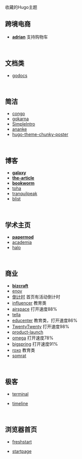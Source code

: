 收藏的Hugo主题
<br>

## 跨境电商
- [**adrian**](https://gethugothemes.com/products/adrian/) 支持购物车

<br>

## 文档类
- [godocs](https://demo.gethugothemes.com/godocs) 

<br>

## 简洁

- [congo](https://github.com/jpanther/congo)
- [gokarna](https://github.com/526avijitgupta/gokarna)
- [SimpleIntro](https://github.com/gangjun06/SimpleIntro)
- [ananke](https://github.com/theNewDynamic/gohugo-theme-ananke)
- [hugo-theme-chunky-poster](https://github.com/puresyntax71/hugo-theme-chunky-poster)


<br>

## 博客
- [**galaxy**](https://gethugothemes.com/products/galaxy) 
- [**the-article**](https://demo.gethugothemes.com/the-article/)
- [**bookworm**](https://gethugothemes.com/products/bookworm) 
- [toha](https://github.com/hugo-toha/toha)
- [tranquilpeak](https://github.com/kakawait/hugo-tranquilpeak-theme)
- [blist](https://github.com/apvarun/blist-hugo-theme)

<br>

## 学术主页

- [**papermod**](https://github.com/adityatelange/hugo-PaperMod)
- [academia](https://github.com/themefisher/academia-hugo)
- [halo](https://github.com/EmielH/hallo-hugo)

<br> 

## 商业
- [**bizcraft**](https://gethugothemes.com/products/bizcraft) 
- [enov](https://demo.gethugothemes.com/enov) 
- [倒计时](https://github.com/gethugothemes/infinity-hugo) 首页有活动倒计时
- [influencer](https://github.com/gethugothemes/influencer-hugo) 教育类
- [airspace](https://github.com/themefisher/airspace-hugo) 打开速度88%
- [tella](https://github.com/opera7133/tella) 
- [educenter](https://github.com/themefisher/academia-hugo)  教育类，打开速度86%
- [TwentyTwenty](https://github.com/themefisher/twenty-twenty-hugo) 打开速度98%
- [product-launch](https://github.com/janraasch/hugo-product-launch)
- [omega](https://github.com/gethugothemes/omega-hugo) 打开速度78%
- [bigspring](https://github.com/themefisher/bigspring-light) 打开速度91%
- [roxo](https://github.com/StaticMania/roxo-hugo) 教育类
- [somrat](https://github.com/somratpro/somrat) 

<br>


##  极客


- [terminal](https://github.com/panr/hugo-theme-terminal)

- [timeline](https://github.com/s4n7h0/hugo-theme-timeline)

<br>

## 浏览器首页

- [freshstart](https://github.com/rz3n/hugo-theme-freshstart)

- [startpage](https://github.com/spech66/bootstrap-bp-hugo-startpage)
